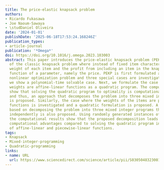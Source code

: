 ```yaml
---
title: The price-elastic knapsack problem
authors:
- Ricardo Fukasawa
- Joe Naoum-Sawaya
- \studDaniel Oliveira
date: '2024-01-01'
publishDate: '2025-06-18T17:53:24.168246Z'
publication_types:
- article-journal
publication: '*Omega*'
doi: https://doi.org/10.1016/j.omega.2023.103003
abstract: This paper introduces the price-elastic knapsack problem (PEKP), an extension
  of the classic knapsack problem where instead of fixed item characteristics, the
  weight of each item and the profit from including an item in the knapsack are a
  function of a parameter, namely the price. PEKP is first formulated as a generic
  nonlinear optimization problem and three special cases are investigated. First,
  we show a polynomial-time solvable case. Next, we formulate the case where the item
  weights are affine-linear functions as a quadratic program. The computational results
  show that solving the quadratic program to optimality is computationally challenging,
  and thus, an approach that decomposes the problem into three mixed integer programs
  is proposed. Similarly, the case where the weights of the items are piecewise-linear
  functions is investigated and a quadratic formulation is proposed. A solution approach
  based on decomposing the problem into three mixed integer programs that are solved
  independently is also proposed. Using randomly generated instances of varying sizes,
  the computational results show that the proposed decomposition leads to significant
  computational advantages compared to solving the quadratic program in the cases
  of affine-linear and piecewise-linear functions.
tags:
- Knapsack
- Mixed-integer-programming
- Quadratic-programming
links:
- name: URL
  url: https://www.sciencedirect.com/science/article/pii/S0305048323001676
---
```

